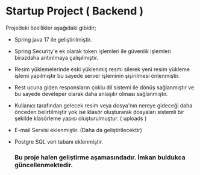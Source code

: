 


# Startup Project ( Backend )

Projedeki özellikler aşağıdaki gibidir;
- Spring java 17 ile geliştirilmiştir.
- Spring Security'e ek olarak token işlemleri ile güvenlik işlemleri birazdaha arıtırılmaya çalışılmıştır.
- Resim yüklemelerinde eski yüklenmiş resmi silerek yeni resim yükleme işlemi yapılmıştır bu sayede server işleminin şişirilmesi önlenmiştir.
- Rest ucuna giden responsların çoklu dil sistemi ile dönüş sağlanmıştır ve bu sayede develeper olarak daha anlaşılır olması sağlanmıştır.
- Kullanıcı tarafından gelecek resim veya dosya'nın nereye gideceği daha önceden belirtilmiştir yok ise klasör oluşturarak dosyaları sistemli bir şekilde klasörleme yapısı oluşturulmuştur. ( uploads )
- E-mail Servisi eklenmiştir. (Daha da geliştirilecektir)
- Postgre SQL veri tabanı eklenmiştir.


    ### Bu proje halen geliştirme aşamasındadır. İmkan buldukca güncellenmektedir. ###
